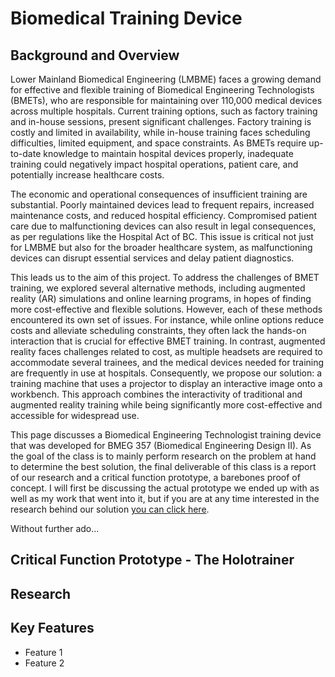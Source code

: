 # Biomedical Training Device

## Background and Overview
Lower Mainland Biomedical Engineering (LMBME) faces a growing demand for effective and flexible training of Biomedical Engineering Technologists (BMETs), who are responsible for maintaining over 110,000 medical devices across multiple hospitals. Current training options, such as factory training and in-house sessions, present significant challenges. Factory training is costly and limited in availability, while in-house training faces scheduling difficulties, limited equipment, and space constraints. As BMETs require up-to-date knowledge to maintain hospital devices properly, inadequate training could negatively impact hospital operations, patient care, and potentially increase healthcare costs.

The economic and operational consequences of insufficient training are substantial. Poorly maintained devices lead to frequent repairs, increased maintenance costs, and reduced hospital efficiency. Compromised patient care due to malfunctioning devices can also result in legal consequences, as per regulations like the Hospital Act of BC. This issue is critical not just for LMBME but also for the broader healthcare system, as malfunctioning devices can disrupt essential services and delay patient diagnostics.

This leads us to the aim of this project. To address the challenges of BMET training, we explored several alternative methods, including augmented reality (AR) simulations and online learning programs, in hopes of finding more cost-effective and flexible solutions. However, each of these methods encountered its own set of issues. For instance, while online options reduce costs and alleviate scheduling constraints, they often lack the hands-on interaction that is crucial for effective BMET training. In contrast, augmented reality faces challenges related to cost, as multiple headsets are required to accommodate several trainees, and the medical devices needed for training are frequently in use at hospitals. Consequently, we propose our solution: a training machine that uses a projector to display an interactive image onto a workbench. This approach combines the interactivity of traditional and augmented reality training while being significantly more cost-effective and accessible for widespread use.

This page discusses a Biomedical Engineering Technologist training device that was developed for BMEG 357 (Biomedical Engineering Design II). As the goal of the class is to mainly perform research on the problem at hand to determine the best solution, the final deliverable of this class is a report of our research and a critical function prototype, a barebones proof of concept. I will first be discussing the actual prototype we ended up with as well as my work that went into it, but if you are at any time interested in the research behind our solution [you can click here](#research). 

Without further ado... 

## Critical Function Prototype - The Holotrainer



## <a id="research"></a> Research 


## Key Features
- Feature 1
- Feature 2

